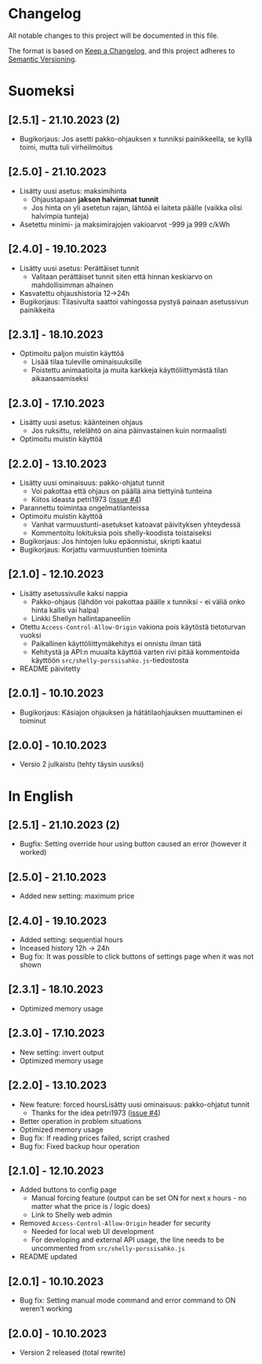 # Changelog
All notable changes to this project will be documented in this file.

The format is based on [Keep a Changelog](https://keepachangelog.com/en/1.0.0/),
and this project adheres to [Semantic Versioning](https://semver.org/spec/v2.0.0.html).

# Suomeksi
## [2.5.1] - 21.10.2023 (2)
- Bugikorjaus: Jos asetti pakko-ohjauksen x tunniksi painikkeella, se kyllä toimi, mutta tuli virheilmoitus

## [2.5.0] - 21.10.2023
- Lisätty uusi asetus: maksimihinta 
  - Ohjaustapaan **jakson halvimmat tunnit**
  - Jos hinta on yli asetetun rajan, lähtöä ei laiteta päälle (vaikka olisi halvimpia tunteja)
- Asetettu minimi- ja maksimirajojen vakioarvot -999 ja 999 c/kWh
  
## [2.4.0] - 19.10.2023
- Lisätty uusi asetus: Perättäiset tunnit
  - Valitaan perättäiset tunnit siten että hinnan keskiarvo on mahdollisimman alhainen
- Kasvatettu ohjaushistoria 12->24h
- Bugikorjaus: Tilasivulta saattoi vahingossa pystyä painaan asetussivun painikkeita

## [2.3.1] - 18.10.2023
- Optimoitu paljon muistin käyttöä
  - Lisää tilaa tuleville ominaisuuksille
  - Poistettu animaatioita ja muita karkkeja käyttöliittymästä tilan aikaansaamiseksi

## [2.3.0] - 17.10.2023
- Lisätty uusi asetus: käänteinen ohjaus
  - Jos ruksittu, relelähtö on aina päinvastainen kuin normaalisti
- Optimoitu muistin käyttöä

## [2.2.0] - 13.10.2023
- Lisätty uusi ominaisuus: pakko-ohjatut tunnit
  - Voi pakottaa että ohjaus on päällä aina tiettyinä tunteina
  - Kiitos ideasta petri1973 ([issue #4](https://github.com/jisotalo/shelly-porssisahko/issues/4))
- Parannettu toimintaa ongelmatilanteissa
- Optimoitu muistin käyttöä
  - Vanhat varmuustunti-asetukset katoavat päivityksen yhteydessä
  - Kommentoitu lokituksia pois shelly-koodista toistaiseksi
- Bugikorjaus: Jos hintojen luku epäonnistui, skripti kaatui
- Bugikorjaus: Korjattu varmuustuntien toiminta

## [2.1.0] - 12.10.2023
- Lisätty asetussivulle kaksi nappia
  - Pakko-ohjaus (lähdön voi pakottaa päälle x tunniksi - ei väliä onko hinta kallis vai halpa)
  - Linkki Shellyn hallintapaneeliin
- Otettu `Access-Control-Allow-Origin` vakiona pois käytöstä tietoturvan vuoksi
  - Paikallinen käyttöliittymäkehitys ei onnistu ilman tätä
  - Kehitystä ja API:n muualta käyttöä varten rivi pitää kommentoida käyttöön `src/shelly-porssisahko.js`-tiedostosta
- README päivitetty

## [2.0.1] - 10.10.2023
- Bugikorjaus: Käsiajon ohjauksen ja hätätilaohjauksen muuttaminen ei toiminut

## [2.0.0] - 10.10.2023
- Versio 2 julkaistu (tehty täysin uusiksi)

# In English
## [2.5.1] - 21.10.2023 (2)
- Bugfix: Setting override hour using button caused an error (however it worked)

## [2.5.0] - 21.10.2023
- Added new setting: maximum price

## [2.4.0] - 19.10.2023
- Added setting: sequential hours
- Inceased history 12h -> 24h
- Bug fix: It was possible to click buttons of settings page when it was not shown

## [2.3.1] - 18.10.2023
- Optimized memory usage

## [2.3.0] - 17.10.2023
- New setting: invert output
- Optimized memory usage

## [2.2.0] - 13.10.2023
- New feature: forced hoursLisätty uusi ominaisuus: pakko-ohjatut tunnit
  - Thanks for the idea petri1973 ([issue #4](https://github.com/jisotalo/shelly-porssisahko/issues/4))
- Better operation in problem situations
- Optimized memory usage
- Bug fix: If reading prices failed, script crashed
- Bug fix: Fixed backup hour operation

## [2.1.0] - 12.10.2023
- Added buttons to config page
  - Manual forcing feature (output can be set ON for next x hours - no matter what the price is / logic does)
  - Link to Shelly web admin 
- Removed `Access-Control-Allow-Origin` header for security
  - Needed for local web UI development
  - For developing and external API usage, the line needs to be uncommented from `src/shelly-porssisahko.js`
- README updated


## [2.0.1] - 10.10.2023
- Bug fix: Setting manual mode command and error command to ON weren't working

## [2.0.0] - 10.10.2023
- Version 2 released (total rewrite)
